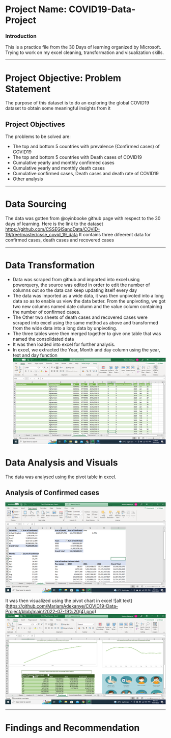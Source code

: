 # Project Name: COVID19-Data-Project

### Introduction
This is a practice file from the 30 Days of learning organized by Microsoft. Trying to work on my excel cleaning, transformation and visualization skills. 


--------
# Project Objective: Problem Statement
The purpose of this dataset is to do an exploring the global COVID19 dataset to obtain some meaningful  insights from it

## Project Objectives
The problems to be solved are:
* The top and bottom 5 countries with prevalence (Confirmed cases) of COVID19
* The top and bottom 5 countries with Death cases of COVID19
* Cumulative yearly and monthly confirmed cases
* Cumulative yearly and monthly death cases
* Cumulative confirmed cases, Death cases and death rate of COVID19
* Other analysis



--------------
# Data Sourcing
The data was gotten from @oyinbooke github page with respect to the 30 days of learning. Here is the link to the dataset https://github.com/CSSEGISandData/COVID-19/tree/master/csse_covid_19_data
It contains three difeerent data for confirmed cases, death cases and recovered cases



-------------
# Data Transformation
* Data was scraped from github and imported into excel using powerquery, the source was edited in order to edit the number of columns out so the data can keep updating itself every day
* The data was imported as a wide data, it was then unpivoted into a long data so as to enable us view the data better. From the unpivoting, we got two new columns named date column and the value column containing the number of confirmed cases.
* The Other two sheets of death cases and recovered cases were scraped into excel using the same method as above and transformed from the wide data into a long data by unpivoting.
* The three tables were then merged together to give one table that was named the consolidated data
* It was then loaded into excel for further analysis.
* In excel, we extracted the Year, Month and day column using the year, text and day function 
![alt text](https://github.com/MariamAdekanye/COVID19-Data-Project/blob/main/2022-07-19%20(1).png)


# Data Analysis and Visuals
The data was analysed using the pivot table in excel.
## Analysis of Confirmed  cases
![alt text](https://github.com/MariamAdekanye/COVID19-Data-Project/blob/main/2022-07-19%20(2).png)


It was then visualized using the pivot chart in excel ![alt text}(https://github.com/MariamAdekanye/COVID19-Data-Project/blob/main/2022-07-19%20(4).png)
![alt text](https://github.com/MariamAdekanye/COVID19-Data-Project/blob/main/2022-07-19%20(5).png)




-----------
# Findings and Recommendation
